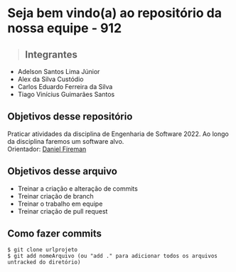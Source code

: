 # Seja bem vindo(a) ao repositório da nossa equipe - 912

>## Integrantes
+ Adelson Santos Lima Júnior
+ Alex da Silva Custódio
+ Carlos Eduardo Ferreira da Silva
+ Tiago Vinícius Guimarães Santos

## Objetivos desse repositório
Praticar atividades da disciplina de Engenharia de Software 2022.
Ao longo da disciplina faremos um software alvo.
<br>
Orientador: [Daniel Fireman](https://github.com/danielfireman)

## Objetivos desse arquivo
+ Treinar a criação e alteração de commits
+ Treinar criação de branch 
+ Treinar o trabalho em equipe
+ Treinar criação de pull request

## Como fazer commits
```
$ git clone urlprojeto
$ git add nomeArquivo (ou "add ." para adicionar todos os arquivos untracked do diretório)
```


